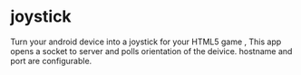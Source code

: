 joystick
========

Turn your android device into a joystick for your HTML5 game ,   This app opens a socket to server and polls orientation of the deivice. hostname and port are configurable.